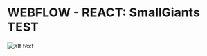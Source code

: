 # WEBFLOW - REACT: SmallGiants TEST

![alt text](https://github.com/sebasdominguez/webflow-react-test/tree/master/public/webflowReactGif.gif "GIF")